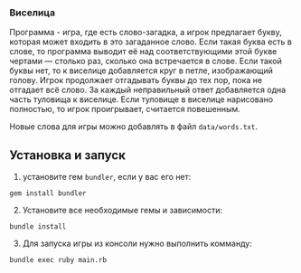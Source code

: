 ### Виселица
Программа - игра, где есть слово-загадка, а игрок предлагает букву, которая может входить в это загаданное слово. Если такая буква есть в слове, то программа выводит её над соответствующими этой букве чертами — столько раз, сколько она встречается в слове. Если такой буквы нет, то к виселице добавляется круг в петле, изображающий голову. Игрок продолжает отгадывать буквы до тех пор, пока не отгадает всё слово. За каждый неправильный ответ добавляется одна часть туловища к виселице.
Если туловище в виселице нарисовано полностью, то игрок проигрывает, считается повешенным.

Новые слова для игры можно добавлять в файл ```data/words.txt```. 

## Установка и запуск
1. установите гем ```bundler```, если у вас его нет:
```
gem install bundler
```
2. Установите все необходимые гемы и зависимости:
```
bundle install
```
3. Для запуска игры из консоли нужно выполнить комманду:
```
bundle exec ruby main.rb
```
